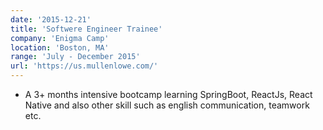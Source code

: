 ```yaml
---
date: '2015-12-21'
title: 'Softwere Engineer Trainee'
company: 'Enigma Camp'
location: 'Boston, MA'
range: 'July - December 2015'
url: 'https://us.mullenlowe.com/'
---
```


- A 3+ months intensive bootcamp learning SpringBoot, ReactJs, React Native and also other skill such as english communication, teamwork etc.
